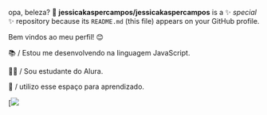 opa, beleza? 🤝
**jessicakaspercampos/jessicakaspercampos** is a ✨ _special_ ✨ repository because its `README.md` (this file) appears on your GitHub profile.

Bem vindos ao meu perfil! 😊


📚 / Estou me desenvolvendo na linguagem JavaScript.

🧑‍🏫 / Sou estudante do Alura.

📝 / utilizo esse espaço para aprendizado.




[![](](https://tenor.com/pt-BR/view/yoooo-chaves-chavo-me-gif-14734124)https://tenor.com/pt-BR/view/yoooo-chaves-chavo-me-gif-14734124)
